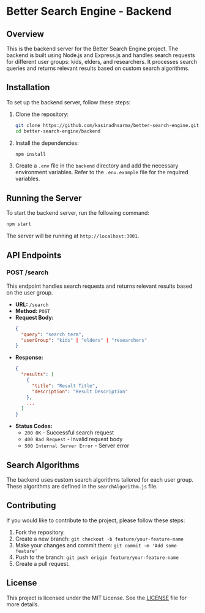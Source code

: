 # Better Search Engine - Backend

## Overview
This is the backend server for the Better Search Engine project. The backend is built using Node.js and Express.js and handles search requests for different user groups: kids, elders, and researchers. It processes search queries and returns relevant results based on custom search algorithms.

## Installation
To set up the backend server, follow these steps:

1. Clone the repository:
   ```bash
   git clone https://github.com/kasinadhsarma/better-search-engine.git
   cd better-search-engine/backend
   ```

2. Install the dependencies:
   ```bash
   npm install
   ```

3. Create a `.env` file in the `backend` directory and add the necessary environment variables. Refer to the `.env.example` file for the required variables.

## Running the Server
To start the backend server, run the following command:
```bash
npm start
```
The server will be running at `http://localhost:3001`.

## API Endpoints
### POST /search
This endpoint handles search requests and returns relevant results based on the user group.

- **URL:** `/search`
- **Method:** `POST`
- **Request Body:**
  ```json
  {
    "query": "search term",
    "userGroup": "kids" | "elders" | "researchers"
  }
  ```
- **Response:**
  ```json
  {
    "results": [
      {
        "title": "Result Title",
        "description": "Result Description"
      },
      ...
    ]
  }
  ```
- **Status Codes:**
  - `200 OK` - Successful search request
  - `400 Bad Request` - Invalid request body
  - `500 Internal Server Error` - Server error

## Search Algorithms
The backend uses custom search algorithms tailored for each user group. These algorithms are defined in the `searchAlgorithm.js` file.

## Contributing
If you would like to contribute to the project, please follow these steps:

1. Fork the repository.
2. Create a new branch: `git checkout -b feature/your-feature-name`
3. Make your changes and commit them: `git commit -m 'Add some feature'`
4. Push to the branch: `git push origin feature/your-feature-name`
5. Create a pull request.

## License
This project is licensed under the MIT License. See the [LICENSE](../LICENSE) file for more details.
